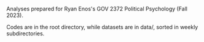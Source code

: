 Analyses prepared for Ryan Enos's GOV 2372 Political Psychology (Fall 2023).

Codes are in the root directory, while datasets are in data/, sorted in weekly subdirectories.
